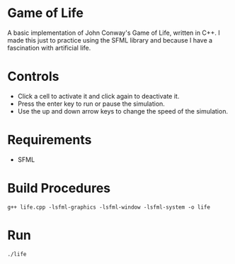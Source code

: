 Game of Life
============
A basic implementation of John Conway's Game of Life, written in C++. I made this just to practice using the SFML library and because I have a fascination with artificial life.

Controls
========
* Click a cell to activate it and click again to deactivate it.
* Press the enter key to run or pause the simulation.
* Use the up and down arrow keys to change the speed of the simulation.

Requirements
============
* SFML

Build Procedures
================
```g++ life.cpp -lsfml-graphics -lsfml-window -lsfml-system -o life```

Run
===
```./life```
